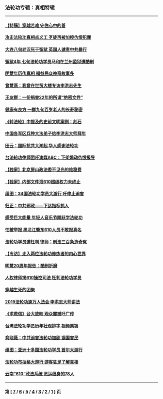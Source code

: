 ### 法轮功专辑：真相特辑
---
#### [【特稿】穿越苦难 守住心中的善](../../pages/nf4389/n13784979.md?12180430) 
#### [攻击法轮功真相点义工 歹徒再被加控仇恨犯罪](../../pages/nf4389/n13601019.md?12180430) 
#### [大连八旬老汉死于冤狱 英国人谴责中共暴行](../../pages/nf4389/n13480118.md?12180430) 
#### [冤狱4年 七旬法轮功学员马和在兰州监狱遭酷刑](../../pages/nf4389/n13304688.md?12180430) 
#### [明慧年历传真相 福益民众神奇故事多](../../pages/nf4389/n13294545.md?12180430) 
#### [曾慧燕：我曾在世贸大楼专访李洪志先生](../../pages/nf4389/n12898729.md?12180430) 
#### [王友群：一份祸害22年的所谓“绝密文件”](../../pages/nf4389/n12871750.md?12180430) 
#### [健康有良方 一群九旬百岁老人的长寿秘密](../../pages/nf4389/n12847475.md?12180430) 
#### [《转法轮》中提及的史前文明案例：刻石](../../pages/nf4389/n12758577.md?12180430) 
#### [中国各军区兵种大法弟子给李洪志大师拜年](../../pages/nf4389/n12750047.md?12180430) 
#### [田云：国际抗共大潮起 华人感谢法轮功](../../pages/nf4389/n12357708.md?12180430) 
#### [台法轮功律师团吁澳媒ABC：下架煽动仇恨报导](../../pages/nf4389/n12279917.md?12180430) 
#### [【独家】北京房山政法委不见光的维稳费](../../pages/nf4389/n12031979.md?12180430) 
#### [【独家】内部文件泄610超级权力未终止](../../pages/nf4389/n12023895.md?12180430) 
#### [组图：34国法轮功学员大游行 吁停止迫害](../../pages/nf4389/n11492658.md?12180430) 
#### [归正：中共邪政——下达指标抓人](../../pages/nf4389/n11474770.md?12180430) 
#### [感受巨大能量 年轻人音乐节踊跃学法轮功](../../pages/nf4389/n11441981.md?12180430) 
#### [怕被举报 黑龙江肇东610人员不敢报真名](../../pages/nf4389/n11436499.md?12180430) 
#### [法轮功学员遭枉判 律师：刑法三百条造奇冤](../../pages/nf4389/n11433943.md?12180430) 
#### [【专访】走入两位法轮功修炼者的内心世界](../../pages/nf4389/n11415623.md?12180430) 
#### [明慧20周年报告：酷刑折磨](../../pages/nf4389/n11387954.md?12180430) 
#### [人权律师揭610操控司法 枉判法轮功学员](../../pages/nf4389/n11313370.md?12180430) 
#### [穿越生死的团聚](../../pages/nf4389/n11258922.md?12180430) 
#### [2019法轮功逾万人法会 李洪志大师讲法](../../pages/nf4389/n11265303.md?12180430) 
#### [《求救信》台大放映 观众震撼吁广传](../../pages/nf4389/n10922251.md?12180430) 
#### [台湾法轮功学员历年壮观排字 视频集锦](../../pages/nf4389/n10878789.md?12180430) 
#### [俞晓薇：中共迫害法轮功加剧 误国害民](../../pages/nf4389/n10859260.md?12180430) 
#### [组图：亚洲十多国法轮功学员 首尔大游行](../../pages/nf4389/n10781149.md?12180430) 
#### [法轮功布拉格大游行 游客驻足了解真相](../../pages/nf4389/n10749360.md?12180430) 
#### [云南“610”政法系统 恶运缠身的78人](../../pages/nf4389/n10747534.md?12180430) 

---
#### 第 [ [7](./7.md?12180430) / [6](./6.md?12180430) / [5](./5.md?12180430) / [4](./4.md?12180430) / [3](./3.md?12180430) / [2](./2.md?12180430) / [1](./1.md?12180430) ] 页

